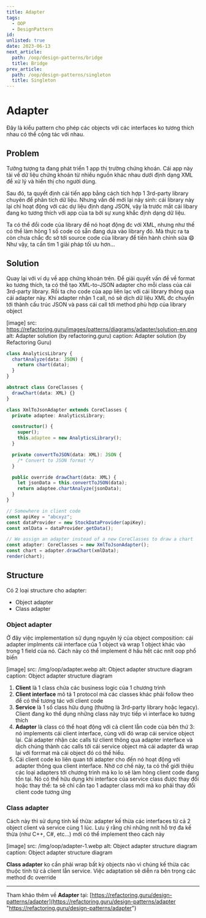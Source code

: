 ```yaml
---
title: Adapter
tags:
  - OOP
  - DesignPattern
id:
unlisted: true
date: 2023-06-13
next_article:
  path: /oop/design-patterns/bridge
  title: Bridge
prev_article:
  path: /oop/design-patterns/singleton
  title: Singleton
---
```


# Adapter

Đây là kiểu pattern cho phép các objects với các interfaces ko tương thích nhau có thể cộng tác với nhau.

## Problem

Tưởng tượng ta đang phát triển 1 app thị trường chứng khoán. Cái app này tải về dữ liệu chứng khoán từ nhiều nguồn khác nhau dưới định dạng XML để xử lý và hiển thị cho người dùng.

Sau đó, ta quyết định cải tiến app bằng cách tích hợp 1 3rd-party library chuyên để phân tích dữ liệu. Nhưng vấn đề mới lại nảy sinh: cái library này lại chỉ hoạt động với các dự liệu định dạng JSON, vậy là trước mắt cái libary đang ko tương thích với app của ta bởi sự xung khắc định dạng dữ liệu.

Ta có thể đổi code của library để nó hoạt động đc với XML, nhưng như thế có thể làm hỏng 1 số code có sẵn đang dựa vào library đó. Mà thực ra ta còn chưa chắc đc sờ tới source code của library để tiến hành chỉnh sửa 😄 Như vậy, ta cần tìm 1 giải pháp tối ưu hơn...

## Solution

Quay lại với ví dụ về app chứng khoán trên. Để giải quyết vấn đề về format ko tương thích, ta có thể tạo XML-to-JSON adapter cho mỗi class của cái 3rd-party library. Rồi ta cho code của app liên lạc với cái library thông qua cái adapter này. Khi adapter nhận 1 call, nó sẽ dịch dữ liệu XML đc chuyển tới thành cấu trúc JSON và pass cái call tới method phù hợp của library object

[image]
  src: https://refactoring.guru/images/patterns/diagrams/adapter/solution-en.png
  alt: Adapter solution (by refactoring.guru)
  caption: Adapter solution (by Refactoring Guru)

```ts
class AnalyticsLibrary {
  chartAnalyze(data: JSON) {
    return chart(data);
  }
}

abstract class CoreClasses {
  drawChart(data: XML) {}
}

class XmlToJsonAdapter extends CoreClasses {
  private adaptee: AnalyticsLibrary;

  constructor() {
    super();
    this.adaptee = new AnalyticsLibrary();
  }

  private convertToJSON(data: XML): JSON {
    /* Convert to JSON format */
  }

  public override drawChart(data: XML) {
    let jsonData = this.convertToJSON(data);
    return adaptee.chartAnalyze(jsonData);
  }
}

// Somewhere in client code
const apiKey = "abcxyz";
const dataProvider = new StockDataProvider(apiKey);
const xmlData = dataProvider.getData();

// We assign an adapter instead of a new CoreClasses to draw a chart
const adapter: CoreClasses = new XmlToJsonAdapter();
const chart = adapter.drawChart(xmlData);
render(chart);
```

## Structure

Có 2 loại structure cho adapter:

- Object adapter
- Class adapter

### Object adapter

Ở đây việc implementation sử dụng nguyên lý của object composition: cái adapter implments cái interface của 1 object và wrap 1 object khác vào trong 1 field của nó. Cách này có thể implement ở hầu hết các nnlt oop phổ biến

[image]
  src: /img/oop/adapter.webp
  alt: Object adapter structure diagram
  caption: Object adapter structure diagram

1. **Client** là 1 class chứa các business logic của 1 chương trình
2. **Client interface** mô tả 1 protocol mà các classes khác phải follow theo để có thể tương tác với client code
3. **Service** là 1 số class hữu dụng (thường là 3rd-party library hoặc legacy). Client đang ko thể dụng những class này trực tiếp vì interface ko tương thích
4. **Adapter** là class có thể hoạt động với cả client lẫn code của bên thứ 3: nó implements cái client interface, cùng với đó wrap cái service object lại. Cái adapter nhận các calls từ client thông qua adapter interface và dịch chúng thành các calls tới cái service object mà cái adapter đã wrap lại với forrmat mà cái object đó có thể hiểu.
5. Cái client code ko liên quan tới adapter cho đến nó hoạt động với adapter thông qua client interface. Nhờ cơ chế này, ta có thể giới thiệu các loại adapters tới chương trình mà ko lo sẽ làm hỏng client code đang tồn tại. Nó có thể hữu dụng khi interface của service class được thay đổi hoặc thay thế: ta sẽ chỉ cần tạo 1 adapter class mới mà ko phải thay đổi client code tương ứng

### Class adapter

Cách này thì sử dụng tính kế thừa: adapter kế thừa các interfaces từ cả 2 object client và service cùng 1 lúc. Lưu ý rằng chỉ những nnlt hỗ trợ đa kế thừa (như C++, C#, etc...) mới có thể implement theo cách này

[image]
  src: /img/oop/adapter-1.webp
  alt: Object adapter structure diagram
  caption: Object adapter structure diagram

**Class adapter** ko cần phải wrap bất kỳ objects nào vì chúng kế thừa các thuộc tính từ cả client lẫn service. Việc adaptation sẽ diễn ra bên trọng các method đc override

---

Tham khảo thêm về **Adapter** tại:
[https://refactoring.guru/design-patterns/adapter](https://refactoring.guru/design-patterns/adapter "https://refactoring.guru/design-patterns/adapter")
